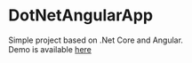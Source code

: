 # DotNetAngularApp
Simple project based on .Net Core and Angular.<br/>
Demo is available [here](https://dot-net-core-angular-app.herokuapp.com)

